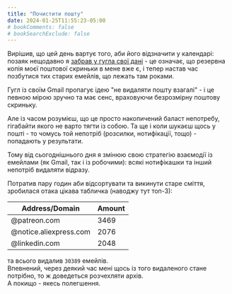 ```yaml
---
title: "Почистити пошту"
date: 2024-01-25T11:55:23-05:00
# bookComments: false
# bookSearchExclude: false
---
```



Вирішив, що цей день вартує того, аби його відзначити у календарі: позаяк нещодавно я [забрав у гугла свої дані](posts/2024/01/15/google-takeout/) - це означає, що резервна копія моєї поштової скриньки в мене вже є, і тепер настав час позбутися тих старих емейлів, що лежать там роками.
<!--more-->
Гугл із своїм Gmail пропагує ідею "не видаляти пошту взагалі" - і це певною мірою зручно та має сенс, враховуючи безрозмірну поштову скриньку.

Але із часом розумієш, що це просто накопичений баласт непотребу, гігабайти якого не варто тягти із собою. Та ще і коли шукаєш щось у пошті - то чомусь той непотріб (розсилки, нотифікації, тощо) - попадають у результати.

Тому від сьогоднішнього дня я змінюю свою стратегію взаємодії із емейлами (як Gmail, так і із робочими): всякі нотифікашки та інший непотріб видаляти відразу.

Потратив пару годин аби відсортувати та викинути старе сміття, зробилася отака цікава табличка (наводжу тут топ-3):

| Address/Domain                        | Amount |
| ------------------------------------- | ------ |
| @patreon.com                          | 3469   |
| @notice.aliexpress.com                | 2076   |
| @linkedin.com                         | 2048   |

та всього видалив `30389` емейлів.  
Впевнений, через деякий час мені щось із того видаленого стане потрібно, то ж доведеться розчехляти архів.  
А покищо - якесь полегшення.
